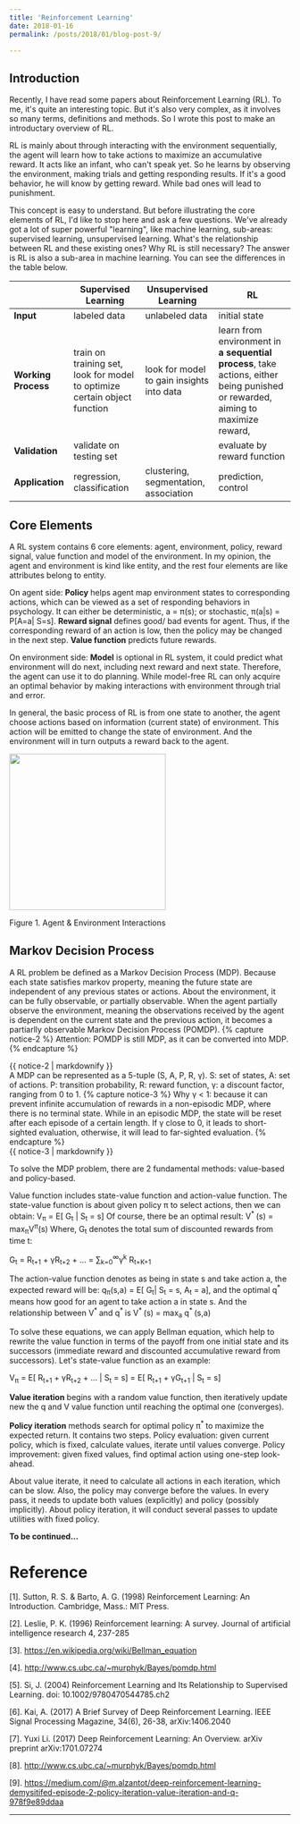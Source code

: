 ```yaml
---
title: 'Reinforcement Learning'
date: 2018-01-16
permalink: /posts/2018/01/blog-post-9/

---
```


## Introduction
Recently, I have read some papers about Reinforcement Learning (RL). To me, it's quite an interesting topic. But it's also very complex, as it involves so many terms, definitions and methods. So I wrote this post to make an introductary overview of RL. 

RL is mainly about through interacting with the environment sequentially, the agent will learn how to take actions to maximize an accumulative reward. It acts like an infant, who can't speak yet. So he learns by  observing the environment, making trials and getting responding results. If it's a good behavior, he will know by getting reward. While bad ones will lead to punishment. 

This concept is easy to understand. But before illustrating the core elements of RL, I'd like to stop here and ask a few questions. We've already got a lot of super powerful "learning", like machine learning, sub-areas: supervised learning, unsupervised learning. What's the relationship between RL and these existing ones? Why RL is still necessary? The answer is RL is also a sub-area in machine learning. You can see the differences in the table below.
 
|      | Supervised Learning | Unsupervised Learning    |         RL                     |
|----- |-------------------       | --------------------------| --------------------------------------- |
|**Input** | labeled data             | unlabeled data            | initial state           |
|**Working Process**| train on training set, look for model to optimize certain object function   | look for model to gain insights into data                 | learn from environment in **a sequential process**, take actions, either being punished or rewarded, aiming to maximize reward,             |
|**Validation**  | validate on testing set |             | evaluate by reward function                    |
|**Application** | regression, classification| clustering, segmentation, association| prediction, control|

## Core Elements
A RL system contains 6 core elements: agent, environment, policy, reward signal, value function and model of the environment. In my opinion, the agent and environment is kind like entity, and the rest four elements are like attributes belong to entity. 

On agent side: **Policy** helps agent map environment states to corresponding actions, which can be viewed as a set of responding behaviors in psychology. It can either be deterministic, a = π(s); or stochastic, π(a\|s) = P[A=a\| S=s]. **Reward signal** defines good/ bad events for agent. Thus, if the corresponding reward of an action is low, then the policy may be changed in the next step. **Value function** predicts future rewards. 

On environment side: **Model** is optional in RL system, it could predict what environment will do next, including next reward and next state. Therefore, the agent can use it to do planning. While model-free RL can only acquire an optimal behavior by making interactions with environment through trial and error.

In general, the basic process of RL is from one state to another, the agent choose actions based on information (current state) of environment. This action will be emitted to change the state of environment. And the environment will in turn outputs a reward back to the agent. 

<p float="left">
  <img src="/JC/images/rl1.png" width="280" />
</p>
Figure 1. Agent & Environment Interactions

## Markov Decision Process
A RL problem be defined as a Markov Decision Process (MDP). Because each state satisfies markov property, meaning the future state are independent of any previous states or actions. About the environment, it can be fully observable, or partially observable. When the agent partially observe the environment, meaning the observations received by the agent is dependent on the current state and the previous action, it becomes a partiarlly observable Markov Decision Process (POMDP). 
{% capture notice-2 %}
Attention: POMDP is still MDP, as it can be converted into MDP.
{% endcapture %}
<div class="notice--warning">{{ notice-2 | markdownify }}</div>
A MDP can be represented as a 5-tuple (S, A, P, R, γ). S: set of states, A: set of actions. P: transition probability, R: reward function, γ: a discount factor, ranging from 0 to 1.
{% capture notice-3 %}
Why γ < 1: because it can prevent infinite accumulation of rewards in a non-episodic MDP, where there is no terminal state. While in an episodic MDP, the state will be reset after each episode of a certain length.
If γ close to 0, it leads to short-sighted evaluation, otherwise, it will lead to far-sighted evaluation.
{% endcapture %}
<div class="notice--info">{{ notice-3 | markdownify }}</div>

To solve the MDP problem, there are 2 fundamental methods: value-based and policy-based.

Value function includes state-value function and action-value function. The state-value function is about given policy π to select actions, then we can obtain: V<sub>π</sub> = E[ G<sub>t</sub> \| S<sub>t</sub> = s]
Of course, there be an optimal result: V<sup>* </sup>(s) = max<sub>π</sub>V<sup>π</sup>(s)
Where, G<sub>t</sub> denotes the total sum of discounted rewards from time t:

G<sub>t</sub> = R<sub>t+1</sub> + γR<sub>t+2</sub> + ... 
              = ∑<sub>k=0</sub><sup>∞</sup>γ<sup>k</sup> R<sub>t+K+1</sub>

The action-value function denotes as being in state s and take action a, the expected reward will be:
q<sub>π</sub>(s,a) = E[ G<sub>t</sub>| S<sub>t</sub> = s, A<sub>t</sub> = a], and the optimal q<sup>* </sup> means how good for an agent to take action a in state s. And the relationship between V<sup>* </sup> and q<sup>* </sup> is V<sup>* </sup>(s) = max<sub>a</sub> q<sup>* </sup>(s,a)

To solve these equations, we can apply Bellman equation, which help to rewrite the value function in terms of the payoff from one initial state and its successors (immediate reward and discounted accumulative reward from successors). Let's state-value function as an example:

V<sub>π</sub> = E[  R<sub>t+1</sub> + γR<sub>t+2</sub> + ... \| S<sub>t</sub> = s]
              = E[  R<sub>t+1</sub> + γG<sub>t+1</sub> \| S<sub>t</sub> = s]

**Value iteration** begins with a random value function, then iteratively update new the q and V value function until reaching the optimal one (converges). 

**Policy iteration** methods search for optimal policy π<sup>* </sup> to maximize the expected return. It contains two steps. Policy evaluation: given current policy, which is fixed, calculate values, iterate until values converge. Policy improvement: given fixed values, find optimal action using one-step look-ahead.

About value iterate, it need to calculate all actions in each iteration, which can be slow. Also, the policy may converge before the values. In every pass, it needs to update both values (explicitly) and policy (possibly implicitly). About policy iteration, it will conduct several passes to update utilities with fixed policy.

**To be continued...**

Reference
========
[1]. Sutton, R. S. & Barto, A. G. (1998) Reinforcement Learning: An Introduction. Cambridge, Mass.: MIT Press.

[2]. Leslie, P. K. (1996) Reinforcement learning: A survey. Journal of artificial intelligence research 4, 237-285

[3]. https://en.wikipedia.org/wiki/Bellman_equation

[4]. http://www.cs.ubc.ca/~murphyk/Bayes/pomdp.html

[5]. Si, J. (2004) Reinforcement Learning and Its Relationship to Supervised Learning. doi: 10.1002/9780470544785.ch2

[6]. Kai, A. (2017) A Brief Survey of Deep Reinforcement Learning. IEEE Signal Processing Magazine, 34(6), 26-38, arXiv:1406.2040

[7]. Yuxi Li. (2017) Deep Reinforcement Learning: An Overview. arXiv preprint arXiv:1701.07274

[8]. http://www.cs.ubc.ca/~murphyk/Bayes/pomdp.html

[9]. https://medium.com/@m.alzantot/deep-reinforcement-learning-demysitifed-episode-2-policy-iteration-value-iteration-and-q-978f9e89ddaa

------